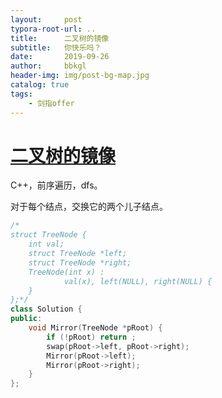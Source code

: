 ```yaml
---
layout:     post
typora-root-url: ..
title:      二叉树的镜像
subtitle:   你快乐吗？
date:       2019-09-26
author:     bbkgl
header-img: img/post-bg-map.jpg
catalog: true
tags:
    - 剑指offer
---
```


# [二叉树的镜像](https://www.nowcoder.com/practice/564f4c26aa584921bc75623e48ca3011?tpId=13&tqId=11171&tPage=1&rp=1&ru=/ta/coding-interviews&qru=/ta/coding-interviews/question-ranking ) 

C++，前序遍历，dfs。

对于每个结点，交换它的两个儿子结点。

```cpp
/*
struct TreeNode {
	int val;
	struct TreeNode *left;
	struct TreeNode *right;
	TreeNode(int x) :
			val(x), left(NULL), right(NULL) {
	}
};*/
class Solution {
public:
    void Mirror(TreeNode *pRoot) {
        if (!pRoot) return ;
        swap(pRoot->left, pRoot->right);
        Mirror(pRoot->left);
        Mirror(pRoot->right);
    }
};
```





